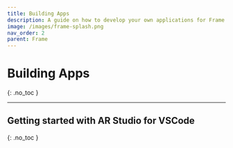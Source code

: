 ```yaml
---
title: Building Apps
description: A guide on how to develop your own applications for Frame.
image: /images/frame-splash.png
nav_order: 2
parent: Frame
---
```


# Building Apps
{: .no_toc }

---

## Getting started with AR Studio for VSCode
{: .no_toc }

```Lua
```

